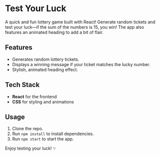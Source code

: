 # Test Your Luck

A quick and fun lottery game built with React! Generate random tickets and test your luck—if the sum of the numbers is 15, you win! The app also features an animated heading to add a bit of flair.

## Features
- Generates random lottery tickets.
- Displays a winning message if your ticket matches the lucky number.
- Stylish, animated heading effect.

## Tech Stack
- **React** for the frontend
- **CSS** for styling and animations

## Usage
1. Clone the repo.
2. Run `npm install` to install dependencies.
3. Run `npm start` to start the app.

Enjoy testing your luck! ✨

